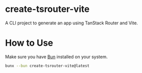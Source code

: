 # create-tsrouter-vite

A CLI project to generate an app using TanStack Router and Vite.

# How to Use

Make sure you have [Bun](https://bun.sh) installed on your system.

```bash
bunx --bun create-tsrouter-vite@latest
```
